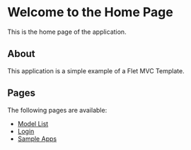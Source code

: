 # Welcome to the Home Page
This is the home page of the application.

## About
This application is a simple example of a Flet MVC Template.

## Pages
The following pages are available:
- [Model List](/data)
- [Login](/login)
- [Sample Apps](/sample-apps)